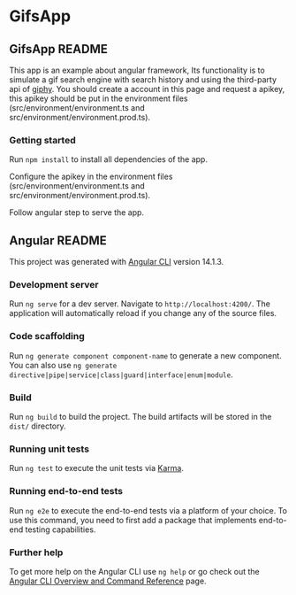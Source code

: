 # GifsApp

## GifsApp README

This app is an example about angular framework, Its functionality is to simulate a gif search engine with search history and using the third-party api of [giphy](https://developers.giphy.com/). You should create a account in this page and request a apikey, this apikey should be put in the environment files (src/environment/environment.ts and src/environment/environment.prod.ts).

### Getting started

Run `npm install` to install all dependencies of the app.

Configure the apikey in the environment files (src/environment/environment.ts and src/environment/environment.prod.ts).

Follow angular step to serve the app.

## Angular README

This project was generated with [Angular CLI](https://github.com/angular/angular-cli) version 14.1.3.

### Development server

Run `ng serve` for a dev server. Navigate to `http://localhost:4200/`. The application will automatically reload if you change any of the source files.

### Code scaffolding

Run `ng generate component component-name` to generate a new component. You can also use `ng generate directive|pipe|service|class|guard|interface|enum|module`.

### Build

Run `ng build` to build the project. The build artifacts will be stored in the `dist/` directory.

### Running unit tests

Run `ng test` to execute the unit tests via [Karma](https://karma-runner.github.io).

### Running end-to-end tests

Run `ng e2e` to execute the end-to-end tests via a platform of your choice. To use this command, you need to first add a package that implements end-to-end testing capabilities.

### Further help

To get more help on the Angular CLI use `ng help` or go check out the [Angular CLI Overview and Command Reference](https://angular.io/cli) page.
